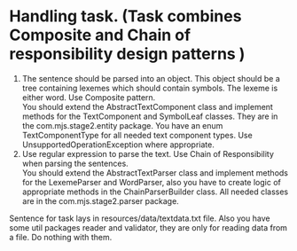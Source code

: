 # Handling task. (Task combines Composite and Chain of responsibility design patterns )

1. The sentence should be parsed into an object. This object should be a tree
   containing lexemes which should contain symbols. The lexeme is either word.
   Use Composite pattern.  
   You should extend the AbstractTextComponent class and implement methods for
   the TextComponent and SymbolLeaf classes. They are in the
   com.mjs.stage2.entity package. You have an enum TextComponentType for all
   needed text component types. Use UnsupportedOperationException where
   appropriate.
2. Use regular expression to parse the text. Use Chain of Responsibility when
   parsing the sentences.  
   You should extend the AbstractTextParser class and implement methods for the
   LexemeParser and WordParser, also you have to create logic of appropriate
   methods in the ChainParserBuilder class. All needed classes are in the
   com.mjs.stage2.parser package.

Sentence for task lays in resources/data/textdata.txt file. Also you have some
util packages reader and validator, they are only for reading data from a file.
Do nothing with them.
